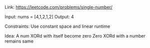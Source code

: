 Link: https://leetcode.com/problems/single-number/

Input: nums = [4,1,2,1,2]
Output: 4



Constraints:
Use constant space and linear runtime 

Idea:
A num XORd with itself become zero
Zero XORd with a number remains same
